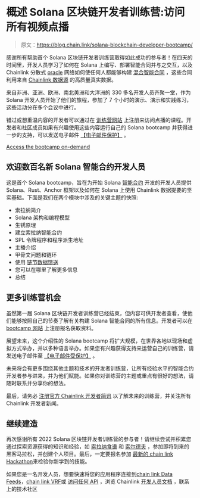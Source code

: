 # 概述 Solana 区块链开发者训练营:访问所有视频点播

> 原文：<https://blog.chain.link/solana-blockchain-developer-bootcamp/>

感谢所有帮助首个 Solana 区块链开发者训练营取得如此成功的参与者！在四天的时间里，开发人员学习了如何在 Solana 上编写、部署智能合同并与之交互，以及 Chainlink 分散式 [oracle](https://chain.link/education/blockchain-oracles) 网络如何使任何人都能够构建 [混合智能合同](https://blog.chain.link/hybrid-smart-contracts-explained/) ，这些合同利用来自 [Chainlink 数据源](https://data.chain.link/) 的高质量真实数据。

来自非洲、亚洲、欧洲、南北美洲和大洋洲的 330 多名开发人员齐聚一堂，作为 Solana 开发人员开始了他们的旅程，参加了 7 个小时的演示、演示和实践练习，这些活动分在多个会议中进行。

错过或想重温内容的开发者可以通过在 [训练营网站](https://chain.link/bootcamp/solana-2022) 上注册来访问点播的课程。开发者和社区成员如果有兴趣使用这些内容运行自己的 Solana bootcamp 并获得进一步的支持，可以发送电子邮件 [【电子邮件保护】](/cdn-cgi/l/email-protection#47232231222b283722356a2528283324262a3707242f262e292b2e292c2b2625346924282a) 。

[Access the bootcamp on-demand](https://chainlinkcommunity.typeform.com/to/eYNtP275?utm_source=xxxxx&utm_medium=xxxxx&utm_campaign=xxxxx&utm_term=xxxxx&utm_content=xxxxx)

## 欢迎数百名新 Solana 智能合约开发人员

这是首个 Solana bootcamp，旨在为开始 Solana [智能合约](https://chain.link/education/smart-contracts) 开发的开发人员提供 Solana、Rust、Anchor 框架以及如何在 Solana 上使用 Chainlink 数据提要的坚实基础。下面是我们在两个模块中涉及的关键主题的快照:

*   索拉纳简介
*   Solana 架构和编程模型
*   生锈原理
*   建立索拉纳智能合约
*   SPL 令牌程序和程序派生地址
*   主播介绍
*   甲骨文问题和链环
*   使用 [链节数据馈送](https://docs.chain.link/docs/using-chainlink-reference-contracts)
*   您可以在哪里了解更多信息
*   总结

## 更多训练营机会

虽然第一届 Solana 区块链开发者训练营已经结束，但内容可供开发者查看，使他们能够按照自己的节奏了解有关构建 Solana 智能合同的所有信息。开发者可以在 [bootcamp 网站](https://chain.link/bootcamp/solana-2022) 上注册报名获取资料。

展望未来，这个介绍性的 Solana bootcamp 将扩大规模，在世界各地以现场和虚拟方式举办，并以多种语言举办。如果您有兴趣获得支持来运营自己的训练营，请发送电子邮件至 [【电子邮件受保护】](/cdn-cgi/l/email-protection#c3a7a6b5a6afacb3a6b1eea1acacb7a0a2aeb383a0aba2aaadafaaada8afa2a1b0eda0acae) 。

未来将会有更多围绕其他主题和技术的开发者训练营，让所有经验水平的智能合约开发者参与进来，并为他们赋能。如果你对训练营的主题或重点有很好的想法，请随时联系[](/cdn-cgi/l/email-protection#9cf8f9eaf9f0f3ecf9eeb1fef3f3e8fffdf1ecdcfff4fdf5f2f0f5f2f7f0fdfeefb2fff3f1)并分享你的想法。

最后，请务必 [注册官方 Chainlink 开发者简讯](https://docs.chain.link/docs/developer-communications/) 以了解未来的训练营，并关注所有 Chainlink 开发者新闻。

## 继续建造

再次感谢所有 2022 Solana 区块链开发者训练营的参与者！请继续尝试并积累您通过探索资源获得的知识和经验，如 [索拉纳食谱](https://solanacookbook.com/) 和 [索尔德夫](https://soldev.app/) ，参加即将到来的黑客马拉松，并创建个人项目。最后，一定要报名参加 [最新的 chain link Hackathon](https://hack.chain.link/)来检验你新学到的技能。

如果您是一名开发人员，想要快速将您的应用程序连接到[chain link Data Feeds](https://docs.chain.link/docs/using-chainlink-reference-contracts)，[chain link VRF](https://docs.chain.link/docs/chainlink-vrf)或 [访问任何 API](https://docs.chain.link/docs/request-and-receive-data) ，浏览 Chainlink [开发人员文档](https://docs.chain.link/) ，联系上的技术社区